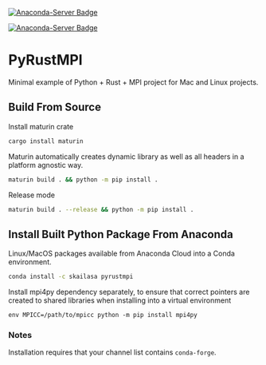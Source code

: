 [![Anaconda-Server Badge](https://anaconda.org/skailasa/pyrustmpi/badges/platforms.svg)](https://anaconda.org/skailasa/pyrustmpi)

[![Anaconda-Server Badge](https://anaconda.org/skailasa/pyrustmpi/badges/version.svg)](https://anaconda.org/skailasa/pyrustmpi)


# PyRustMPI

Minimal example of Python + Rust + MPI project for Mac and Linux projects.


## Build From Source

Install maturin crate

```bash
cargo install maturin
```

Maturin automatically creates dynamic library as well as all headers in a platform agnostic way.

```bash
maturin build . && python -m pip install .
```

Release mode

```bash
maturin build . --release && python -m pip install .
```

## Install Built Python Package From Anaconda

Linux/MacOS packages available from Anaconda Cloud into a Conda environment.

```bash
conda install -c skailasa pyrustmpi
```

Install mpi4py dependency separately, to ensure that correct pointers are
created to shared libraries when installing into a virtual environment

```
env MPICC=/path/to/mpicc python -m pip install mpi4py
```

### Notes

Installation requires that your channel list contains `conda-forge`.
